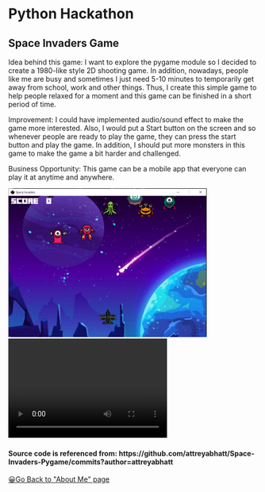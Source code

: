 <h1>Python Hackathon</h1>
<h2>Space Invaders Game</h2>
<p>Idea behind this game: I want to explore the pygame module so I decided to create a 1980-like style 2D shooting game. In addition, nowadays, people like me are busy and sometimes I just need 5-10 minutes to temporarily get away from school, work and other things. Thus, I create this simple game to help people relaxed for a moment and this game can be finished in a short period of time.</p>
<p>Improvement: I could have implemented audio/sound effect to make the game more interested. Also, I would put a Start button on the screen and so whenever people are ready to play the game, they can press the start button and play the game. In addition, I should put more monsters in this game to make the game a bit harder and challenged.</p>
<p>Business Opportunity: This game can be a mobile app that everyone can play it at anytime and anywhere.</p>
<img src="SpaceInvadersPic.png" width="400" height="300">
<video src="Sun-PythonFinalProject.mp4" width="320" height="200" controls preload>🎮</video>



<h4>Source code is referenced from: https://github.com/attreyabhatt/Space-Invaders-Pygame/commits?author=attreyabhatt</h4>

<a href="https://wei06159git.github.io/WeiShan-Portfolio/">😀Go Back to "About Me" page</a>

